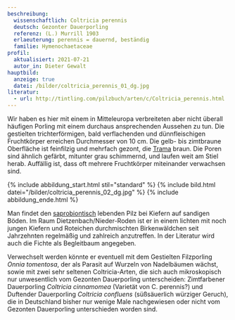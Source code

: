 ```yaml
---
beschreibung:
  wissenschaftlich: Coltricia perennis
  deutsch: Gezonter Dauerporling
  referenz: (L.) Murrill 1903
  erlaeuterung: perennis = dauernd, beständig
  familie: Hymenochaetaceae
profil:
  aktualisiert: 2021-07-21
  autor_in: Dieter Gewalt
hauptbild:
  anzeige: true
  datei: /bilder/coltricia_perennis_01_dg.jpg
literatur:
  - url: http://tintling.com/pilzbuch/arten/c/Coltricia_perennis.html
---
```

Wir haben es hier mit einem in Mitteleuropa verbreiteten aber nicht überall häufigen Porling mit einem durchaus ansprechenden Aussehen zu tun. Die gestielten trichterförmigen, bald verflachenden und dünnfleischigen Fruchtkörper erreichen Durchmesser von 10 cm. Die gelb- bis zimtbraune Oberfläche ist feinfilzig und mehrfach gezont, die [Trama](Trama "Glossar") braun. Die Poren sind ähnlich gefärbt, mitunter grau schimmernd, und laufen weit am Stiel herab. Auffällig ist, dass oft mehrere Fruchtkörper miteinander verwachsen sind.

{% include abbildung_start.html stil="standard" %}
{% include bild.html datei="/bilder/coltricia_perennis_02_dg.jpg" %}
{% include abbildung_ende.html %}

Man findet den [saprobiontisch](saprobiontisch "Glossar") lebenden Pilz bei Kiefern auf sandigen Böden. Im Raum Dietzenbach/Nieder-Roden ist er in einem lichten mit noch jungen Kiefern und Roteichen durchmischten Birkenwäldchen seit Jahrzehnten regelmäßig und zahlreich anzutreffen. In der Literatur wird auch die Fichte als Begleitbaum angegeben.

Verwechselt werden könnte er eventuell mit dem Gestielten Filzporling *Onnia tomentosa*, der als Parasit auf  Wurzeln von Nadelbäumen wächst, sowie mit zwei sehr seltenen Coltricia-Arten, die sich auch mikroskopisch nur unwesentlich vom Gezonten Dauerporling unterscheiden: Zimtfarbener Dauerporling *Coltricia cinnamomea* (Varietät von C. perennis?) und Duftender Dauerporling *Coltricia confluens* (süßsäuerlich würziger Geruch), die in Deutschland bisher nur wenige Male nachgewiesen oder nicht vom Gezonten Dauerporling unterschieden worden sind.